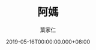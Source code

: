 ---
issue: 326
title: 阿媽
author: 葉家仁
date: 2019-05-16T00:00:00.000+08:00
topic: 人物
difficulty: 1
wikidata: Q98095764
wikidata_link: https://www.wikidata.org/wiki/Q98095764
---